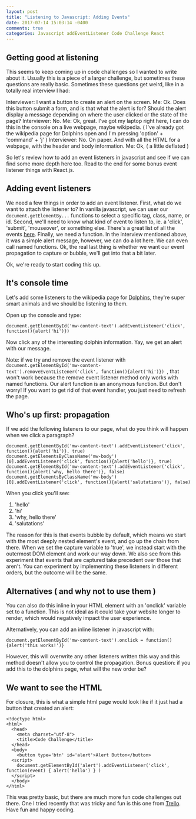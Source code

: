 ```yaml
---
layout: post
title: "Listening to Javascript: Adding Events"
date: 2017-07-14 15:03:14 -0400
comments: true
categories: Javascript addEventListener Code Challenge React
---
```


## Getting good at listening

This seems to keep coming up in code challenges so I wanted to write about it. Usually this is a piece of a larger challenge, but sometimes these questions are really basic. Sometimes these questions get weird, like in a totally real interview I had:

Interviewer: I want a button to create an alert on the screen.
Me: Ok. Does this button submit a form, and is that what the alert is for? Should the alert display a message depending on where the user clicked or the state of the page?
Interviewer: No.
Me: Ok, great. I've got my laptop right here, I can do this in the console on a live webpage, maybe wikipedia.
( I've already got the wikipedia page for Dolphins open and I'm pressing 'option' + 'command' + 'j' )
Interviewer: No. On paper. And with all the HTML for a webpage, with the header and body information.
Me: Ok, ( a little deflated )

So let's review how to add an event listeners in javascript and see if we can find some more depth here too. Read to the end for some bonus event listener things with React.js.

## Adding event listeners

We need a few things in order to add an event listener. First, what do we want to attach the listener to? In vanilla javascript, we can user our `document.getElementBy...` functions to select a specific tag, class, name, or id. Second, we'll need to know what kind of event to listen to, ie. a 'click', 'submit', 'mouseover', or something else. There's a great list of all the events [here](https://www.w3schools.com/jsref/dom_obj_event.asp). Finally, we need a function. In the interview mentioned above, it was a simple alert message, however, we can do a lot here. We can even call named functions. Ok, the real last thing is whether we want our event propagation to capture or bubble, we'll get into that a bit later.

Ok, we're ready to start coding this up.

## It's console time

Let's add some listeners to the wikipedia page for [Dolphins](https://en.wikipedia.org/wiki/Dolphin), they're super smart animals and we should be listening to them.

Open up the console and type:
```
document.getElementById('mw-content-text').addEventListener('click', function(){alert('hi')})
```
Now click any of the interesting dolphin information. Yay, we get an alert with our message.

Note: if we try and remove the event listener with `document.getElementById('mw-content-text').removeEventListener('click', function(){alert('hi')})
`, that won't work because the remove event listener method only works with named functions. Our alert function is an anonymous function. But don't worry! If you want to get rid of that event handler, you just need to refresh the page.


## Who's up first: propagation

If we add the following listeners to our page, what do you think will happen when we click a paragraph?

```
document.getElementById('mw-content-text').addEventListener('click', function(){alert('hi')}, true)
document.getElementsByClassName('mw-body')[0].addEventListener('click', function(){alert('hello')}, true)
document.getElementById('mw-content-text').addEventListener('click', function(){alert('why, hello there')}, false)
document.getElementsByClassName('mw-body')[0].addEventListener('click', function(){alert('salutations')}, false)
```
When you click you'll see:
1. 'hello'
2. 'hi'
3. 'why, hello there'
4. 'salutations'

The reason for this is that events  bubble by default, which means we start with the most deeply nested element's event, and go up the chain from there. When we set the capture variable to 'true', we instead start with the outermost DOM element and work our way down. We also see from this experiment that events that are captured take precedent over those that aren't. You can experiment by implementing these listeners in different orders, but the outcome will be the same.

## Alternatives ( and why not to use them )

You can also do this inline in your HTML element with an 'onclick' variable set to a function. This is not ideal as it could take your website longer to render, which would negatively impact the user experience.

Alternatively, you can add an inline listener in javascript with:
```
document.getElementById('mw-content-text').onclick = function(){alert('this works!')}
```

However, this will overwrite any other listeners written this way and this method doesn't allow you to control the propagation. Bonus question: if you add this to the dolphins page, what will the new order be?

## We want to see the HTML

For closure, this is what a simple html page would look like if it just had a button that created an alert:

```
<!doctype html>
<html>
  <head>
    <meta charset="utf-8">
    <title>Code Challenge</title>
  </head>
  <body>
    <button type='btn' id='alert'>Alert Button</button>
  <script>
    document.getElementById('alert').addEventListener('click', function(event) { alert('hello') } )
  </script>
  </body>
</html>
```

This was pretty basic, but there are much more fun code challenges out there. One I tried recently that was tricky and fun is this one from [Trello](https://taco-spolsky.github.io/). Have fun and happy coding.
